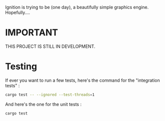 Ignition is trying to be (one day), a beautifully simple graphics engine. Hopefully....

# IMPORTANT

THIS PROJECT IS STILL IN DEVELOPMENT. 

# Testing

If ever you want to run a few tests, here's the command for the "integration tests" : 

```bash
cargo test -- --ignored --test-threads=1
```

And here's the one for the unit tests : 

```bash
cargo test
```
